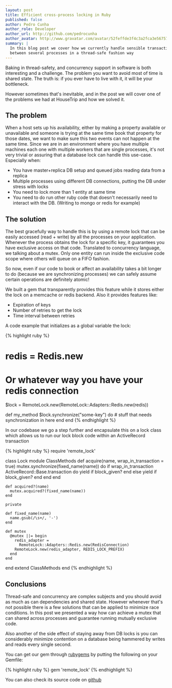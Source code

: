```yaml
---
layout: post
title: Efficient cross-process locking in Ruby
published: false
author: Pedro Cunha
author_role: Developer
author_url: http://github.com/pedrocunha
author_avatar: http://www.gravatar.com/avatar/52feffde3f4c3a2fca3e56757f10c269.png
summary: |
  In this blog post we cover how we currently handle sensible transactions
  between several processes in a thread-safe fashion way
---
```


Baking in thread-safety, and concurrency support in software is both interesting
and a challenge. The problem you want to avoid most of time is shared state.
The truth is: if you ever have to live with it, it will be your bottleneck.

However sometimes that's inevitable, and in the post we will cover one of the
problems we had at HouseTrip and how we solved it.

## The problem

When a host sets up his availability, either by making a property available or
unavailable and someone is trying at the same time book that property for those 
dates, we want to make sure this two events can not happen at the same time.
Since we are in an environment where you have multiple machines each one with 
multiple workers that are single processes, it's not very trivial or assuring 
that a database lock can handle this use-case. Especially when: 
- You have master+replica DB setup and queued jobs reading data from a replica
- Multiple processes using different DB connections, putting the DB under stress
with locks
- You need to lock more than 1 entity at same time
- You need to do run other ruby code that doesn't necessarily need to interact
with the DB. (Writing to mongo or redis for example)

## The solution

The best gracefully way to handle this is by using a remote lock that can be
easily accessed (read + write) by all the processes on your application.
Whenever the process obtains the lock for a specific key, it guarantees you have
exclusive access on that code. Translated to concurrency language, we talking
about a mutex. Only one entity can run inside the exclusive code scope where
others will queue on a FIFO fashion. 

So now, even if our code to book or affect an availability takes a bit longer 
to do (because we are synchronizing processes) we can safely assume certain
operations are definitely atomic! 

We built a gem that transparently provides this feature while it stores either
the lock on a memcache or redis backend. Also it provides features like: 
- Expiration of keys
- Number of retries to get the lock
- Time interval between retries

A code example that initializes as a global variable the lock:

{% highlight ruby %}
# redis = Redis.new
# Or whatever way you have your redis connection
$lock = RemoteLock.new(RemoteLock::Adapters::Redis.new(redis))

def my_method
  $lock.synchronize("some-key") do
    # stuff that needs synchronization in here
  end
end
{% endhighlight %}

In our codebase we go a step further and encapsulate this on a lock class which
allows us to run our lock block code within an ActiveRecord transaction

{% highlight ruby %}
require 'remote_lock'

class Lock
  module ClassMethods
    def acquire(name, wrap_in_transaction = true)
      mutex.synchronize(fixed_name(name)) do
        if wrap_in_transaction
          ActiveRecord::Base.transaction do
            yield if block_given?
          end
        else
          yield if block_given?
        end
      end
    end

    def acquired?(name)
      mutex.acquired?(fixed_name(name))
    end

    private

    def fixed_name(name)
      name.gsub(/\s+/, '-')
    end

    def mutex
      @mutex ||= begin
        redis_adapter =
          RemoteLock::Adapters::Redis.new(RedisConnection)
        RemoteLock.new(redis_adapter, REDIS_LOCK_PREFIX)
      end
    end

  end
  extend ClassMethods
end
{% endhighlight %}

## Conclusions

Thread-safe and concurrency are complex subjects and you should avoid as much as
can dependencies and shared state. However whenever that's not possible there is
a few solutions that can be applied to minimize race conditions. In this post
we presented a way how can achieve a mutex that can shared across processes and
guarantee running mutually exclusive code. 

Also another of the side effect of staying away from DB locks is you can
considerably minimize contention on a database being hammered by writes and
reads every single second. 

You can get our gem through [rubygems](https://rubygems.org/gems/remote_lock)
by putting the following on your Gemfile:

{% highlight ruby %}
gem 'remote_lock'
{% endhighlight %}

You can also check its source code on [github](https://github.com/HouseTrip/remote_lock)
